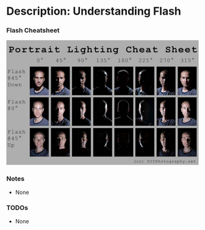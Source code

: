 # Description: Understanding Flash

### Flash Cheatsheet
![](images/flash-01-cheat-sheet.jpg)

### Notes
- None

### TODOs
- None
